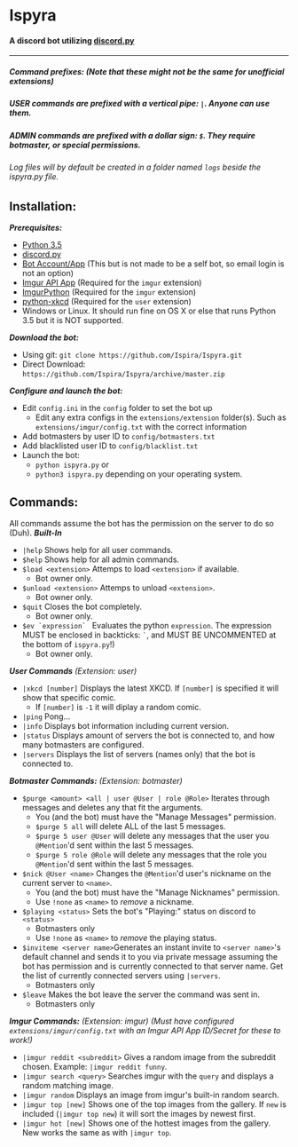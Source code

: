 # **Ispyra**
#### A discord bot utilizing [discord.py](https://github.com/Rapptz/discord.py) 
---
##### **Command prefixes:** *(Note that these might not be the same for unofficial extensions)*
##### USER commands are prefixed with a vertical pipe: `|`. Anyone can use them.
##### ADMIN commands are prefixed with a dollar sign: `$`. They require botmaster, or special permissions.
###### Log files will by default be created in a folder named `logs` beside the ispyra.py file.

## **Installation**:
***Prerequisites:***

 - [Python 3.5](https://www.python.org/downloads/)
 - [discord.py](https://github.com/Rapptz/discord.py)
 - [Bot Account/App](https://discordapp.com/developers/applications/) (This but is not made to be a self bot, so email login is not an option)
 - [Imgur API App](https://api.imgur.com/#registerapp) (Required for the `imgur` extension)
 - [ImgurPython](https://github.com/Imgur/imgurpython) (Required for the `imgur` extension)
 - [python-xkcd](https://pypi.python.org/pypi/xkcd/) (Required for the `user` extension)
 - Windows or Linux. It should run fine on OS X or else that runs Python 3.5 but it is NOT supported.

***Download the bot:***

 - Using git: `git clone https://github.com/Ispira/Ispyra.git`
 - Direct Download: `https://github.com/Ispira/Ispyra/archive/master.zip`
 
***Configure and launch the bot:***

 - Edit `config.ini` in the `config` folder to set the bot up
   - Edit any extra configs in the `extensions/extension` folder(s). Such as `extensions/imgur/config.txt` with the correct information
 - Add botmasters by user ID to `config/botmasters.txt`
 - Add blacklisted user ID to `config/blacklist.txt`
 - Launch the bot:
	 - `python ispyra.py` or
	 - `python3 ispyra.py` depending on your operating system.

## **Commands:**
All commands assume the bot has the permission on the server to do so (Duh).
***Built-In***

 - `|help` Shows help for all user commands.
 - `$help` Shows help for all admin commands.
 - `$load <extension>` Attemps to load `<extension>` if available.
    - Bot owner only.
 - `$unload <extension>` Attemps to unload `<extension>`.
    - Bot owner only.
 - `$quit` Closes the bot completely.
    - Bot owner only.
 - ```$ev `expression` ``` Evaluates the python `expression`. The expression MUST be enclosed in backticks: ``` ` ```, and MUST BE UNCOMMENTED at the bottom of `ispyra.py`!)
    - Bot owner only.

***User Commands*** *(Extension: user)*

 - `|xkcd [number]` Displays the latest XKCD. If `[number]` is specified it will show that specific comic.
    - If `[number]` is `-1` it will diplay a random comic.
 - `|ping` Pong...
 - `|info` Displays bot information including current version.
 - `|status` Displays amount of servers the bot is connected to, and how many botmasters are configured.
 - `|servers` Displays the list of servers (names only) that the bot is connected to.

***Botmaster Commands:*** *(Extension: botmaster)*

 - `$purge <amount> <all | user @User | role @Role>` Iterates through messages and deletes any that fit the arguments.
    - You (and the bot) must have the "Manage Messages" permission.
	- `$purge 5 all` will delete ALL of the last 5 messages.
	- `$purge 5 user @User` will delete any messages that the user you `@Mention`'d sent within the last 5 messages.
	- `$purge 5 role @Role` will delete any messages that the role you  `@Mention`'d sent within the last 5 messages.
 - `$nick @User <name>` Changes the `@Mention`'d user's nickname on the current server to `<name>`.
    - You (and the bot) must have the "Manage Nicknames" permission.
	- Use `!none` as `<name>` to *remove* a nickname.
 -  `$playing <status>` Sets the bot's "Playing:" status on discord to `<status>`
 	- Botmasters only
    - Use `!none` as `<name>` to *remove* the playing status.
 - `$inviteme <server name>`Generates an instant invite to `<server name>`'s default channel and sends it to you via private message assuming the bot has permission and is currently connected to that server name. Get the list of currently connected servers using `|servers`.
    - Botmasters only
 - `$leave` Makes the bot leave the server the command was sent in.
    - Botmasters only
 
 ***Imgur Commands:*** *(Extension: imgur) (Must have configured `extensions/imgur/config.txt` with an Imgur API App ID/Secret for these to work!)*
 
 - `|imgur reddit <subreddit>` Gives a random image from the subreddit chosen. Example: `|imgur reddit funny`.
 - `|imgur search <query>` Searches imgur with the `query` and displays a random matching image.
 - `|imgur random` Displays an image from imgur's built-in random search.
 - `|imgur top [new]` Shows one of the top images from the gallery. If `new` is included (`|imgur top new`) it will sort the images by newest first.
 - `|imgur hot [new]` Shows one of the hottest images from the gallery. New works the same as with `|imgur top`.
 